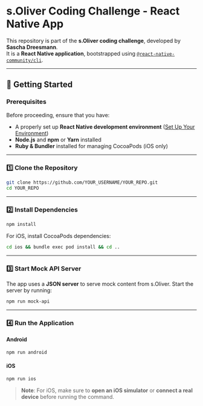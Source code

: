 # **s.Oliver Coding Challenge - React Native App**

This repository is part of the **s.Oliver coding challenge**, developed by **Sascha Dreesmann**.  
It is a **React Native application**, bootstrapped using [`@react-native-community/cli`](https://github.com/react-native-community/cli).

---

## 🚀 **Getting Started**

### **Prerequisites**

Before proceeding, ensure that you have:

- A properly set up **React Native development environment** ([Set Up Your Environment](https://reactnative.dev/docs/environment-setup))
- **Node.js** and **npm** or **Yarn** installed
- **Ruby & Bundler** installed for managing CocoaPods (iOS only)

---

### **1️⃣ Clone the Repository**

```sh
git clone https://github.com/YOUR_USERNAME/YOUR_REPO.git
cd YOUR_REPO
```

---

### **2️⃣ Install Dependencies**

```sh
npm install
```

For iOS, install CocoaPods dependencies:

```sh
cd ios && bundle exec pod install && cd ..
```

---

### **3️⃣ Start Mock API Server**

The app uses a **JSON server** to serve mock content from s.Oliver. Start the server by running:

```sh
npm run mock-api
```

---

### **4️⃣ Run the Application**

#### **Android**

```sh
npm run android
```

#### **iOS**

```sh
npm run ios
```

> **Note**: For iOS, make sure to **open an iOS simulator** or **connect a real device** before running the command.
